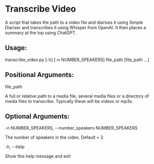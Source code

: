 # Transcribe Video

A script that takes the path to a video file and diarises it using Simple Diariser and transcribes it using Whisper from OpenAI. It then places a summary at the top using ChatGPT.

## Usage:

transcribe_video.py [-h] [-n NUMBER_SPEAKERS] file_path [file_path ...]

## Positional Arguments:

file_path

A full or relative path to a media file, several media files or a directory of media files to transcribe. Typically these will be videos or mp3s.


## Optional Arguments:

-n NUMBER_SPEAKERS, --number_speakers NUMBER_SPEAKERS

The number of speakers in the video. Default = 2

-h, --help

Show this help message and exit
